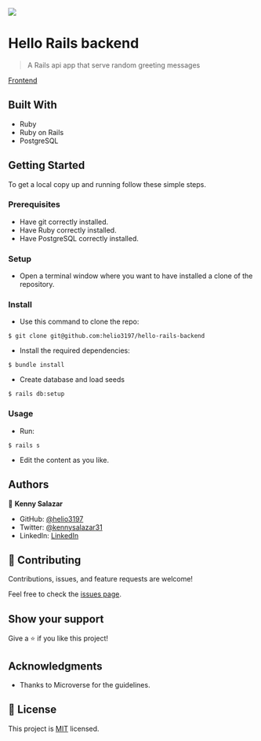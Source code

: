 ![](https://img.shields.io/badge/Microverse-blueviolet)

# Hello Rails backend

> A Rails api app that serve random greeting messages

[Frontend](https://github.com/helio3197/hello-react-frontend)


## Built With

- Ruby
- Ruby on Rails
- PostgreSQL


## Getting Started

To get a local copy up and running follow these simple steps.

### Prerequisites

- Have git correctly installed.
- Have Ruby correctly installed.
- Have PostgreSQL correctly installed.

### Setup

- Open a terminal window where you want to have installed a clone of the repository.

### Install

- Use this command to clone the repo:
```
$ git clone git@github.com:helio3197/hello-rails-backend
```
- Install the required dependencies:
```
$ bundle install
```
- Create database and load seeds
```
$ rails db:setup
```
### Usage

- Run:
```
$ rails s
```

- Edit the content as you like.


## Authors

👤 **Kenny Salazar**

- GitHub: [@helio3197](https://github.com/helio3197)
- Twitter: [@kennysalazar31](https://twitter.com/kennysalazar31)
- LinkedIn: [LinkedIn](https://linkedin.com/in/kenny-salazar-1a1687110)


## 🤝 Contributing

Contributions, issues, and feature requests are welcome!

Feel free to check the [issues page](../../issues/).

## Show your support

Give a ⭐️ if you like this project!

## Acknowledgments

- Thanks to Microverse for the guidelines.


## 📝 License

This project is [MIT](./MIT.md) licensed.
